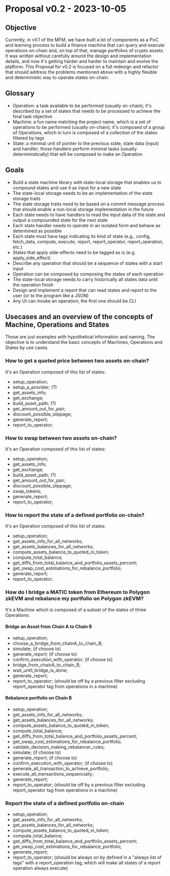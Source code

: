 # Proposal v0.2 - 2023-10-05

## Objective
Currently, in v0.1 of the MFM, we have built a lot of components as a PoC and learning process to build a finance machine that can query and execute operations on-chain and, on top of that, manage portfolios of crypto assets.
It was written without carefully around the design and implementation details, and now it's getting harder and harder to maintain and evolve the platform.
This Proposal for v0.2 is focused on a full redesign and refactor that should address the problems mentioned above with a highly flexible and deterministic way to operate states on-chain.

## Glossary
- Operation: a task available to be performed (usually on-chain); it's described by a set of states that needs to be processed to achieve the final task objective
- Machine: a fun name matching the project name, which is a set of operations to be performed (usually on-chain); it's composed of a group of Operations, which in turn is composed of a collection of the states filtered by tags 
- State: a minimal unit of pointer to the previous state, state data (input) and handler; those handlers perform minimal tasks (usually deterministically) that will be composed to make an Operation

## Goals
- Build a state machine library with state-local storage that enables us to compound states and use it as input for a new state
- The state-local storage needs to be an implementation of the state storage traits
- The state storage traits need to be based on a commit message process that should enable a non-local storage implementation in the future
- Each state needs to have handlers to read the input data of the state and output a compounded state for the next state
- Each state handler needs to operate in an isolated form and behave as determined as possible
- Each state must have tags indicating its kind of state (e.g., config, fetch_data, compute, execute, report, report_operator, report_operation, etc.)
- States that apply side-effects need to be tagged as is (e.g. apply_side_effect)
- Describe any operation that should be a sequence of states with a start input
- Operation can be composed by composing the states of each operation 
- The state-local storage needs to carry historically all states data until the operation finish
- Design and implement a report that can read states and report to the user (or to the program like a JSON)
- Any UI can invoke an operation; the first one should be CLI

## Usecases and an overview of the concepts of Machine, Operations and States
Those are just examples with hypothetical information and naming.
The objective is to understand the basic concepts of Machines, Operations and States by use cases.

### How to get a quoted price between two assets on-chain?
It's an Operation composed of this list of states:
- setup_operation;
- setup_a_provider; (?)
- get_assets_info;
- get_exchange;
- build_asset_path; (?)
- get_amount_out_for_pair;
- discount_possible_slippage;
- generate_report;
- report_to_operator;

### How to swap between two assets on-chain?
It's an Operation composed of this list of states:
- setup_operation;
- get_assets_info;
- get_exchange;
- build_asset_path; (?)
- get_amount_out_for_pair;
- discount_possible_slippage;
- swap_tokens;
- generate_report;
- report_to_operator;

### How to report the state of a defined portfolio on-chain?
It's an Operation composed of this list of states:
- setup_operation;
- get_assets_info_for_all_networks;
- get_assets_balances_for_all_networks;
- compute_assets_balance_to_quoted_in_token;
- compute_total_balance;
- get_diffs_from_total_balance_and_portfolio_assets_percent;
- get_swap_cost_estimations_for_rebalance_portfolio;
- generate_report;
- report_to_operator;

### How do I bridge a MATIC token from Ethereum to Polygon zkEVM and rebalance my portfolio on Polygon zkEVM?
It's a Machine which is composed of a subset of the states of three Operations:

#### Bridge an Asset from Chain A to Chain B
- setup_operation;
- choose_a_bridge_from_chainA_to_chain_B;
- simulate; (if choose to)
- generate_report; (if choose to)
- confirm_execution_with_operator; (if choose to)
- bridge_from_chainA_to_chain_B;
- wait_until_bridge_is_done;
- generate_report;
- report_to_operator; (should be off by a previous filter excluding report_operator tag from operations in a machine)

#### Rebalance portfolio on Chain B
- setup_operation;
- get_assets_info_for_all_networks;
- get_assets_balances_for_all_networks;
- compute_assets_balance_to_quoted_in_token;
- compute_total_balance;
- get_diffs_from_total_balance_and_portfolio_assets_percent;
- get_swap_cost_estimations_for_rebalance_portfolio;
- validate_decision_making_rebalancer_rules;
- simulate; (if choose to)
- generate_report; (if choose to)
- confirm_execution_with_operator; (if choose to)
- generate_all_transaction_to_achieve_portfolio; 
- execute_all_transactions_sequencially;
- generate_report;
- report_to_operator; (should be off by a previous filter excluding report_operator tag from operations in a machine)

### Report the state of a defined portfolio on-chain
- setup_operation;
- get_assets_info_for_all_networks;
- get_assets_balances_for_all_networks;
- compute_assets_balance_to_quoted_in_token;
- compute_total_balance;
- get_diffs_from_total_balance_and_portfolio_assets_percent;
- get_swap_cost_estimations_for_rebalance_portfolio;
- generate_report;
- report_to_operator; (should be always on by defined in a "always list of tags" with a report_operation tag, which will make all states of a report operation always execute)

